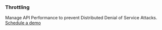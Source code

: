 ### Throttling

<div class="api400-carousel-text">
Manage API Performance to prevent Distributed Denial of Service Attacks.
</div>

<div markdown="1">
<div class="api400-schedule-button" markdown="1">
<a href="https://tekmonks.com/company/product-inquiries">Schedule a demo</a>
</div>
</div>